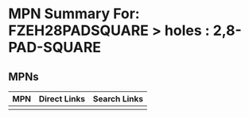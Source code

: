 



# MPN Summary For: FZEH28PADSQUARE > holes : 2,8-PAD-SQUARE

## MPNs
  

|MPN|Direct Links|Search Links|
| :--- | :--- | :--- |
||||
